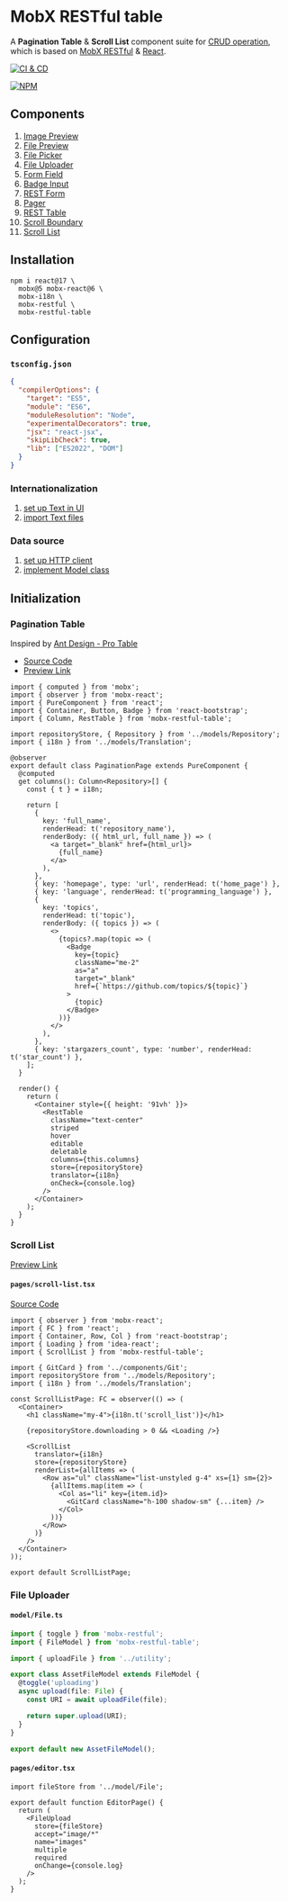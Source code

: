 # MobX RESTful table

A **Pagination Table** & **Scroll List** component suite for [CRUD operation][1], which is based on [MobX RESTful][2] & [React][3].

[![CI & CD](https://github.com/idea2app/MobX-RESTful-table/actions/workflows/main.yml/badge.svg)][4]

[![NPM](https://nodei.co/npm/mobx-restful-table.png?downloads=true&downloadRank=true&stars=true)][5]

## Components

1. [Image Preview](https://idea2app.github.io/MobX-RESTful-table/classes/ImagePreview.html)
2. [File Preview](https://idea2app.github.io/MobX-RESTful-table/functions/FilePreview-1.html)
3. [File Picker](https://idea2app.github.io/MobX-RESTful-table/classes/FilePicker.html)
4. [File Uploader](https://idea2app.github.io/MobX-RESTful-table/classes/FileUploader.html)
5. [Form Field](https://idea2app.github.io/MobX-RESTful-table/functions/FormField-1.html)
6. [Badge Input](https://idea2app.github.io/MobX-RESTful-table/classes/BadgeInput.html)
7. [REST Form](https://idea2app.github.io/MobX-RESTful-table/classes/RestForm.html)
8. [Pager](https://idea2app.github.io/MobX-RESTful-table/functions/Pager-1.html)
9. [REST Table](https://idea2app.github.io/MobX-RESTful-table/classes/RestTable.html)
10. [Scroll Boundary](https://idea2app.github.io/MobX-RESTful-table/functions/ScrollBoundary-1.html)
11. [Scroll List](https://idea2app.github.io/MobX-RESTful-table/classes/ScrollList.html)

## Installation

```shell
npm i react@17 \
  mobx@5 mobx-react@6 \
  mobx-i18n \
  mobx-restful \
  mobx-restful-table
```

## Configuration

### `tsconfig.json`

```json
{
  "compilerOptions": {
    "target": "ES5",
    "module": "ES6",
    "moduleResolution": "Node",
    "experimentalDecorators": true,
    "jsx": "react-jsx",
    "skipLibCheck": true,
    "lib": ["ES2022", "DOM"]
  }
}
```

### Internationalization

1. [set up Text in UI][6]
2. [import Text files][7]

### Data source

1. [set up HTTP client][8]
2. [implement Model class][9]

## Initialization

### Pagination Table

Inspired by [Ant Design - Pro Table](https://procomponents.ant.design/components/table)

- [Source Code][10]
- [Preview Link][11]

```tsx
import { computed } from 'mobx';
import { observer } from 'mobx-react';
import { PureComponent } from 'react';
import { Container, Button, Badge } from 'react-bootstrap';
import { Column, RestTable } from 'mobx-restful-table';

import repositoryStore, { Repository } from '../models/Repository';
import { i18n } from '../models/Translation';

@observer
export default class PaginationPage extends PureComponent {
  @computed
  get columns(): Column<Repository>[] {
    const { t } = i18n;

    return [
      {
        key: 'full_name',
        renderHead: t('repository_name'),
        renderBody: ({ html_url, full_name }) => (
          <a target="_blank" href={html_url}>
            {full_name}
          </a>
        ),
      },
      { key: 'homepage', type: 'url', renderHead: t('home_page') },
      { key: 'language', renderHead: t('programming_language') },
      {
        key: 'topics',
        renderHead: t('topic'),
        renderBody: ({ topics }) => (
          <>
            {topics?.map(topic => (
              <Badge
                key={topic}
                className="me-2"
                as="a"
                target="_blank"
                href={`https://github.com/topics/${topic}`}
              >
                {topic}
              </Badge>
            ))}
          </>
        ),
      },
      { key: 'stargazers_count', type: 'number', renderHead: t('star_count') },
    ];
  }

  render() {
    return (
      <Container style={{ height: '91vh' }}>
        <RestTable
          className="text-center"
          striped
          hover
          editable
          deletable
          columns={this.columns}
          store={repositoryStore}
          translator={i18n}
          onCheck={console.log}
        />
      </Container>
    );
  }
}
```

### Scroll List

[Preview Link][12]

#### `pages/scroll-list.tsx`

[Source Code][13]

```tsx
import { observer } from 'mobx-react';
import { FC } from 'react';
import { Container, Row, Col } from 'react-bootstrap';
import { Loading } from 'idea-react';
import { ScrollList } from 'mobx-restful-table';

import { GitCard } from '../components/Git';
import repositoryStore from '../models/Repository';
import { i18n } from '../models/Translation';

const ScrollListPage: FC = observer(() => (
  <Container>
    <h1 className="my-4">{i18n.t('scroll_list')}</h1>

    {repositoryStore.downloading > 0 && <Loading />}

    <ScrollList
      translator={i18n}
      store={repositoryStore}
      renderList={allItems => (
        <Row as="ul" className="list-unstyled g-4" xs={1} sm={2}>
          {allItems.map(item => (
            <Col as="li" key={item.id}>
              <GitCard className="h-100 shadow-sm" {...item} />
            </Col>
          ))}
        </Row>
      )}
    />
  </Container>
));

export default ScrollListPage;
```

### File Uploader

#### `model/File.ts`

```ts
import { toggle } from 'mobx-restful';
import { FileModel } from 'mobx-restful-table';

import { uploadFile } from '../utility';

export class AssetFileModel extends FileModel {
  @toggle('uploading')
  async upload(file: File) {
    const URI = await uploadFile(file);

    return super.upload(URI);
  }
}

export default new AssetFileModel();
```

#### `pages/editor.tsx`

```tsx
import fileStore from '../model/File';

export default function EditorPage() {
  return (
    <FileUpload
      store={fileStore}
      accept="image/*"
      name="images"
      multiple
      required
      onChange={console.log}
    />
  );
}
```

[1]: https://en.wikipedia.org/wiki/Create,_read,_update_and_delete
[2]: https://github.com/idea2app/MobX-RESTful
[3]: https://reactjs.org/
[4]: https://github.com/idea2app/MobX-RESTful-table/actions/workflows/main.yml
[5]: https://nodei.co/npm/mobx-restful-table/
[6]: https://github.com/idea2app/Next-Bootstrap-TS/blob/main/models/Translation.ts
[7]: https://github.com/idea2app/Next-Bootstrap-TS/tree/main/translation
[8]: https://github.com/idea2app/Next-Bootstrap-TS/blob/main/models/Base.ts#L12-L24
[9]: https://github.com/idea2app/Next-Bootstrap-TS/blob/main/models/Repository.ts
[10]: https://github.com/idea2app/Next-Bootstrap-TS/blob/main/pages/pagination.tsx
[11]: https://next-bootstrap-ts.vercel.app/pagination/
[12]: https://next-bootstrap-ts.vercel.app/scroll-list/
[13]: https://github.com/idea2app/Next-Bootstrap-TS/blob/main/pages/scroll-list.tsx
